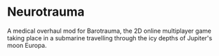 # Neurotrauma
A medical overhaul mod for Barotrauma, the 2D online multiplayer game taking place in a submarine travelling through the icy depths of Jupiter's moon Europa.
